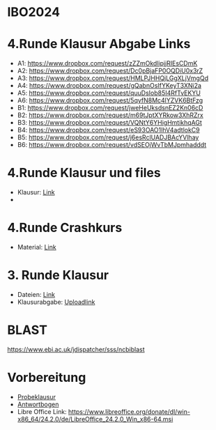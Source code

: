 # IBO2024

# 4.Runde Klausur Abgabe Links
- A1: https://www.dropbox.com/request/zZZmOkdlipjjRIEsCDmK
- A2: https://www.dropbox.com/request/Dc0pBjaFP0OQDiU0x3rZ
- A3: https://www.dropbox.com/request/HMLPJHHQjLGgXLjVmgQd
- A4: https://www.dropbox.com/request/gQabnOsIfYKeyT3XNi2a
- A5: https://www.dropbox.com/request/quuDsIob85I4RfTvEKYU
- A6: https://www.dropbox.com/request/5qyfN8Mc4lYZVK6BtFzg
- B1: https://www.dropbox.com/request/jweHeUksdsnEZ2Kn06cD
- B2: https://www.dropbox.com/request/m69tJptXYRkow3XhRZrx
- B3: https://www.dropbox.com/request/VQNtY6YHigHmtikhqAGt
- B4: https://www.dropbox.com/request/eS93OAO1lhV4adtlokC9
- B5: https://www.dropbox.com/request/j6esRclUADJBAcYVlhay
- B6: https://www.dropbox.com/request/vdSEOjWvTbMJpmhadddt

# 4.Runde Klausur und files
- Klausur: [Link](https://www.dropbox.com/scl/fo/f95l2b2tpzan4xgjcyff8/AB7zDU4klQb4Xvm-3nL336Q?rlkey=iu0emym54bfvzpasz7brmyu4j&st=z6klqvyk&dl=0)
- 
# 4.Runde Crashkurs
- Material: [Link](https://www.dropbox.com/scl/fo/ho83pv7y4l2rm1vdg28qd/AAZg8NHsxelquEXPtvIc7sA?rlkey=p3572ivbkctkg0x5tcps9cjfd&st=r63eyato&dl=0)

# 3. Runde Klausur
- Dateien: [Link](https://www.dropbox.com/scl/fo/uzt6xykmnsj3pz0mklokr/h?rlkey=l93eg4iothxlokq10q0kln8an&dl=0)
- Klausurabgabe: [Uploadlink](https://www.dropbox.com/request/vF1dgliY34UbGT00bY5S)

# BLAST
https://www.ebi.ac.uk/jdispatcher/sss/ncbiblast

# Vorbereitung
- [Probeklausur](Klausur_Bioinfo2024_Vorbereitung3Runde.pdf)
- [Antwortbogen](Antwortbogen_Vorbereitung_Bioinformatik.xlsx)
- Libre Office Link: https://www.libreoffice.org/donate/dl/win-x86_64/24.2.0/de/LibreOffice_24.2.0_Win_x86-64.msi
